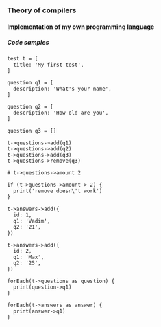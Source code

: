 ### Theory of compilers

#### Implementation of my own programming language

##### Code samples

```
test t = [
  title: 'My first test',
]

question q1 = [
  description: 'What's your name',
]

question q2 = [
  description: 'How old are you',
]

question q3 = []

t->questions->add(q1)
t->questions->add(q2)
t->questions->add(q3)
t->questions->remove(q3)

# t->questions->amount 2

if (t->questions->amount > 2) {
  print('remove doesn\'t work')
}

t->answers->add({
  id: 1,
  q1: 'Vadim',
  q2: '21',
})

t->answers->add({
  id: 2,
  q1: 'Max',
  q2: '25',
})

forEach(t->questions as question) {
  print(question->q1)
}

forEach(t->answers as answer) {
  print(answer->q1)
}
```
